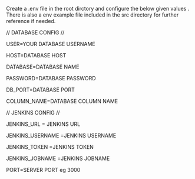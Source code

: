 Create a .env file in the root dirctory and configure the below given values . There is also a env example file included in the src directory for further reference if needed.

// DATABASE CONFIG //

USER=YOUR DATABASE USERNAME

HOST=DATABASE HOST

DATABASE=DATABASE NAME

PASSWORD=DATABASE PASSWORD

DB_PORT=DATABASE PORT

COLUMN_NAME=DATABASE COLUMN NAME

// JENKINS CONFIG //

JENKINS_URL = JENKINS URL

JENKINS_USERNAME =JENKINS USERNAME

JENKINS_TOKEN =JENKINS TOKEN

JENKINS_JOBNAME =JENKINS JOBNAME

PORT=SERVER PORT eg 3000
